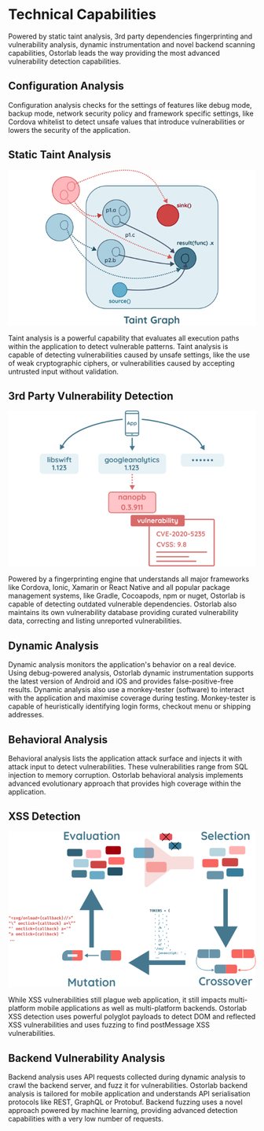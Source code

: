 # Technical Capabilities

Powered by static taint analysis, 3rd party dependencies fingerprinting and vulnerability analysis, dynamic 
instrumentation and novel backend scanning capabilities, Ostorlab leads the way providing the most advanced 
vulnerability detection capabilities.

## Configuration Analysis

Configuration analysis checks for the settings of features like debug mode, backup mode, network security policy and
framework specific settings, like Cordova whitelist to detect unsafe values that introduce vulnerabilities or lowers
the security of the application.

## Static Taint Analysis

![Header](../public/product/taint.svg)

Taint analysis is a powerful capability that evaluates all execution paths within the application to detect vulnerable
patterns. Taint analysis is capable of detecting vulnerabilities caused by unsafe settings, like the use of weak
cryptographic ciphers, or vulnerabilities caused by accepting untrusted input without validation.

## 3rd Party Vulnerability Detection

![Header](../public/product/known_vulnz.svg)

Powered by a fingerprinting engine that understands all major frameworks like Cordova, Ionic, Xamarin or React Native
and all popular package management systems, like Gradle, Cocoapods, npm or nuget, Ostorlab is capable of detecting
outdated vulnerable dependencies. Ostorlab also maintains its own vulnerability database providing curated
vulnerability data, correcting and listing unreported vulnerabilities.

## Dynamic Analysis

Dynamic analysis monitors the application's behavior on a real device. Using debug-powered analysis, Ostorlab dynamic
instrumentation supports the latest version of Android and iOS and provides false-positive-free results. Dynamic
analysis also use a monkey-tester (software) to interact with the application and maximise coverage during testing.
Monkey-tester is capable of heuristically identifying login forms, checkout menu or shipping addresses.

## Behavioral Analysis

Behavioral analysis lists the application attack surface and injects it with attack input to detect vulnerabilities.
These vulnerabilities range from SQL injection to memory corruption. Ostorlab behavioral analysis implements advanced
evolutionary approach that provides high coverage within the application.

## XSS Detection

![Header](../public/product/genetic.svg)

While XSS vulnerabilities still plague web application, it still impacts multi-platform mobile applications as well as
multi-platform backends. Ostorlab XSS detection uses powerful polyglot payloads to detect DOM and reflected XSS
vulnerabilities and uses fuzzing to find postMessage XSS vulnerabilities.

## Backend Vulnerability Analysis

Backend analysis uses API requests collected during dynamic analysis to crawl the backend server, and fuzz it for
vulnerabilities. Ostorlab backend analysis is tailored for mobile application and understands API serialisation
protocols like REST, GraphQL or Protobuf. Backend fuzzing uses a novel approach powered by machine learning, providing
advanced detection capabilities with a very low number of requests.

